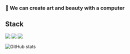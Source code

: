 ### 🎨  We can create art and beauty with a computer

## Stack
![](https://img.shields.io/badge/-Java-yellow?logo=Java&style=plastic)
![](https://img.shields.io/badge/-SQL-pink?logo=MySQL&style=plastic)
![](https://img.shields.io/badge/-Python-green?logo=Python&style=plastic)

![GitHub stats](https://github-readme-stats.vercel.app/api?username=NorthShip)
